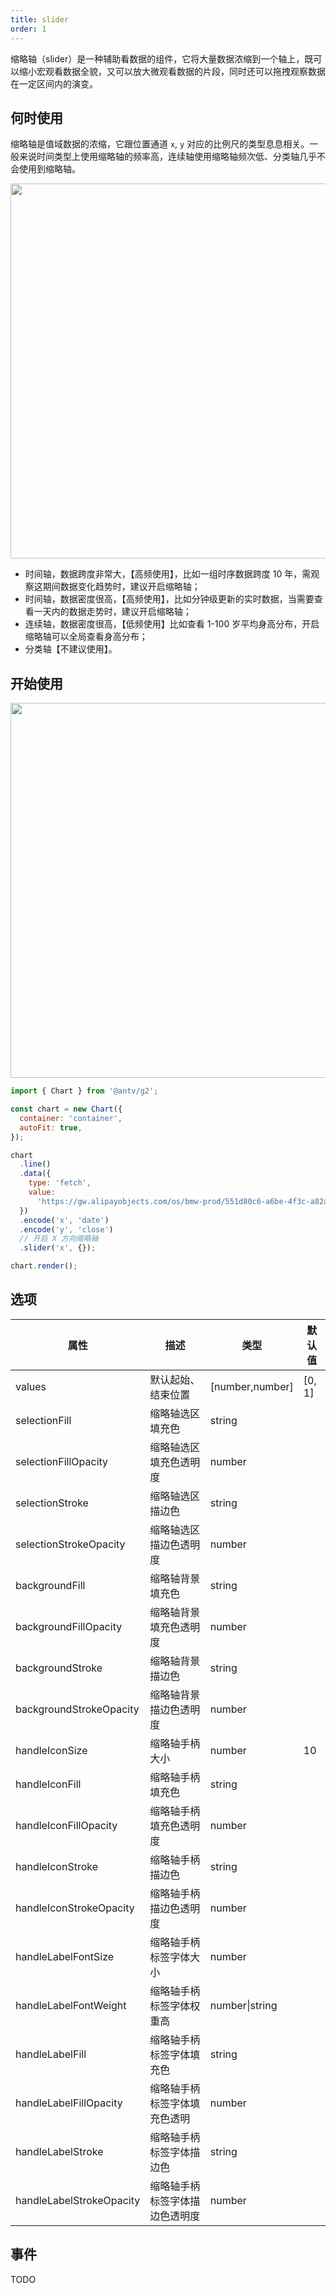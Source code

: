 ```yaml
---
title: slider
order: 1
---
```


缩略轴（slider）是一种辅助看数据的组件，它将大量数据浓缩到一个轴上，既可以缩小宏观看数据全貌，又可以放大微观看数据的片段，同时还可以拖拽观察数据在一定区间内的演变。

## 何时使用

缩略轴是值域数据的浓缩，它跟位置通道 `x`, `y` 对应的比例尺的类型息息相关。一般来说时间类型上使用缩略轴的频率高，连续轴使用缩略轴频次低、分类轴几乎不会使用到缩略轴。

<img src="https://user-images.githubusercontent.com/15646325/205075894-09f6b3a7-8cec-4953-af1a-2c466999f598.png" width="600" />

- 时间轴，数据跨度非常大，【高频使用】，比如一组时序数据跨度 10 年，需观察这期间数据变化趋势时，建议开启缩略轴；
- 时间轴，数据密度很高，【高频使用】，比如分钟级更新的实时数据，当需要查看一天内的数据走势时，建议开启缩略轴；
- 连续轴，数据密度很高，【低频使用】比如查看 1-100 岁平均身高分布，开启缩略轴可以全局查看身高分布；
- 分类轴【不建议使用】。

## 开始使用

<img src="https://user-images.githubusercontent.com/15646325/205065555-8ef69242-ae35-4a9b-b7db-f380e82fd544.png" width="600" />

```js
import { Chart } from '@antv/g2';

const chart = new Chart({
  container: 'container',
  autoFit: true,
});

chart
  .line()
  .data({
    type: 'fetch',
    value:
      'https://gw.alipayobjects.com/os/bmw-prod/551d80c6-a6be-4f3c-a82a-abd739e12977.csv',
  })
  .encode('x', 'date')
  .encode('y', 'close')
  // 开启 X 方向缩略轴
  .slider('x', {});

chart.render();
```

## 选项

| 属性                     | 描述                           | 类型            | 默认值 |
| ------------------------ | ------------------------------ | --------------- | ------ |
| values                   | 默认起始、结束位置             | [number,number] | [0, 1] |
| selectionFill            | 缩略轴选区填充色               | string          |        |
| selectionFillOpacity     | 缩略轴选区填充色透明度         | number          |        |
| selectionStroke          | 缩略轴选区描边色               | string          |        |
| selectionStrokeOpacity   | 缩略轴选区描边色透明度         | number          |        |
| backgroundFill           | 缩略轴背景填充色               | string          |        |
| backgroundFillOpacity    | 缩略轴背景填充色透明度         | number          |        |
| backgroundStroke         | 缩略轴背景描边色               | string          |        |
| backgroundStrokeOpacity  | 缩略轴背景描边色透明度         | number          |        |
| handleIconSize           | 缩略轴手柄大小                 | number          | 10     |
| handleIconFill           | 缩略轴手柄填充色               | string          |        |
| handleIconFillOpacity    | 缩略轴手柄填充色透明度         | number          |        |
| handleIconStroke         | 缩略轴手柄描边色               | string          |        |
| handleIconStrokeOpacity  | 缩略轴手柄描边色透明度         | number          |        |
| handleLabelFontSize      | 缩略轴手柄标签字体大小         | number          |        |
| handleLabelFontWeight    | 缩略轴手柄标签字体权重高       | number\|string  |        |
| handleLabelFill          | 缩略轴手柄标签字体填充色       | string          |        |
| handleLabelFillOpacity   | 缩略轴手柄标签字体填充色透明   | number          |        |
| handleLabelStroke        | 缩略轴手柄标签字体描边色       | string          |        |
| handleLabelStrokeOpacity | 缩略轴手柄标签字体描边色透明度 | number          |        |

<!--                     | size                           | 缩略轴大小。横向上代表高度，纵向上代表宽度 | number   |     | -->

## 事件

TODO
